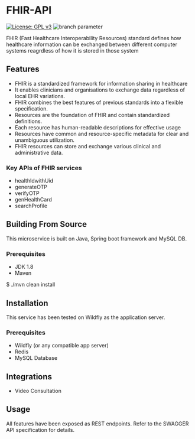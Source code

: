 # FHIR-API
[![License: GPL v3](https://img.shields.io/badge/License-GPLv3-blue.svg)](https://www.gnu.org/licenses/gpl-3.0)  ![branch parameter](https://github.com/PSMRI/HWC-API/actions/workflows/sast-and-package.yml/badge.svg)

FHIR (Fast Healthcare Interoperability Resources) standard defines how healthcare information can be exchanged between different computer systems reagrdless of how it is stored in those system

## Features
* FHIR is a standardized framework for information sharing in healthcare
* It enables clinicians and organisations to exchange data regardless of local EHR variations.
* FHIR combines the best features of previous standards into a flexible specification.
* Resources are the foundation of FHIR and contain standardized definitions.
* Each resource has human-readable descriptions for effective usage
* Resources have common and resource-specific metadata for clear and unambiguous utilization.
* FHIR resources can store and exchange various clinical and administrative data.

### Key APIs of FHIR services
* healthIdwithUid
* generateOTP
* verifyOTP
* genHealthCard
* searchProfile

## Building From Source
This microservice is built on Java, Spring boot framework and MySQL DB.

### Prerequisites 
* JDK 1.8
* Maven 

$ ./mvn clean install

## Installation
This service has been tested on Wildfly as the application server.

### Prerequisites 
* Wildfly (or any compatible app server)
* Redis
* MySQL Database

## Integrations
* Video Consultation

## Usage
All features have been exposed as REST endpoints. Refer to the SWAGGER API specification for details.
